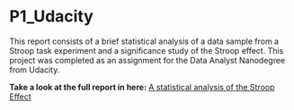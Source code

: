 # P1_Udacity

This report consists of a brief statistical analysis of a data sample from a Stroop task experiment and a significance study of the Stroop effect. This project was completed as an assignment for the Data Analyst Nanodegree from Udacity.

**Take a look at the full report in here:** [A statistical analysis of the Stroop Effect](http://nbviewer.jupyter.org/github/dylanjcastillo/P1_Udacity/blob/master/stroop_effect.ipynb)
